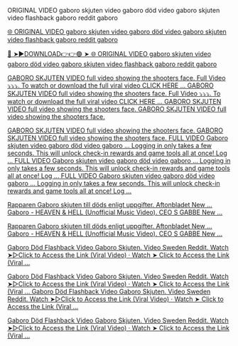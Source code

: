  ORIGINAL VIDEO gaboro skjuten video gaboro död video gaboro skjuten video flashback gaboro reddit gaboro

<a href="https://fybrus.cfd/erderer"> 🌐  ORIGINAL VIDEO gaboro skjuten video gaboro död video gaboro skjuten video flashback gaboro reddit gaboro


🔴 ➤►DOWNLOAD👉👉🟢 ➤  <a href="https://fybrus.cfd/erderer"> 🌐  ORIGINAL VIDEO gaboro skjuten video gaboro död video gaboro skjuten video flashback gaboro reddit gaboro

GABORO SKJUTEN VIDEO full video showing the shooters face. Full Video ⤵️⤵️⤵️. To watch or download the full viral video CLICK HERE ...
GABORO SKJUTEN VIDEO full video showing the shooters face. Full Video ⤵️⤵️⤵️. To watch or download the full viral video CLICK HERE ...
GABORO SKJUTEN VIDEO full video showing the shooters face. GABORO SKJUTEN VIDEO full video showing the shooters face.


GABORO SKJUTEN VIDEO full video showing the shooters face. GABORO SKJUTEN VIDEO full video showing the shooters face.
FULL VIDEO Gaboro skjuten video gaboro död video gaboro ... Logging in only takes a few seconds. This will unlock check-in rewards and game tools all at once! Log ...
FULL VIDEO Gaboro skjuten video gaboro död video gaboro ... Logging in only takes a few seconds. This will unlock check-in rewards and game tools all at once! Log ...
FULL VIDEO Gaboro skjuten video gaboro död video gaboro ... Logging in only takes a few seconds. This will unlock check-in rewards and game tools all at once! Log ...


Rapparen Gaboro skjuten till döds enligt uppgifter. Aftonbladet New ... Gaboro - HEAVEN & HELL (Unofficial Music Video). CEO S GABBE New ...

Rapparen Gaboro skjuten till döds enligt uppgifter. Aftonbladet New ... Gaboro - HEAVEN & HELL (Unofficial Music Video). CEO S GABBE New ...

Gaboro Död Flashback Video Gaboro Skjuten. Video Sweden Reddit. Watch ➤▻Click to Access the Link (Viral Video) · Watch ➤ Click to Access the Link (Viral ...

Gaboro Död Flashback Video Gaboro Skjuten. Video Sweden Reddit. Watch ➤▻Click to Access the Link (Viral Video) · Watch ➤ Click to Access the Link (Viral ...
Gaboro Död Flashback Video Gaboro Skjuten. Video Sweden Reddit. Watch ➤▻Click to Access the Link (Viral Video) · Watch ➤ Click to Access the Link (Viral ...

Gaboro Död Flashback Video Gaboro Skjuten. Video Sweden Reddit. Watch ➤▻Click to Access the Link (Viral Video) · Watch ➤ Click to Access the Link (Viral ...





